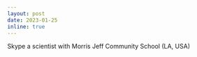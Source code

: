 ```yaml
---
layout: post
date: 2023-01-25
inline: true
---
```

Skype a scientist with Morris Jeff Community School (LA, USA)
